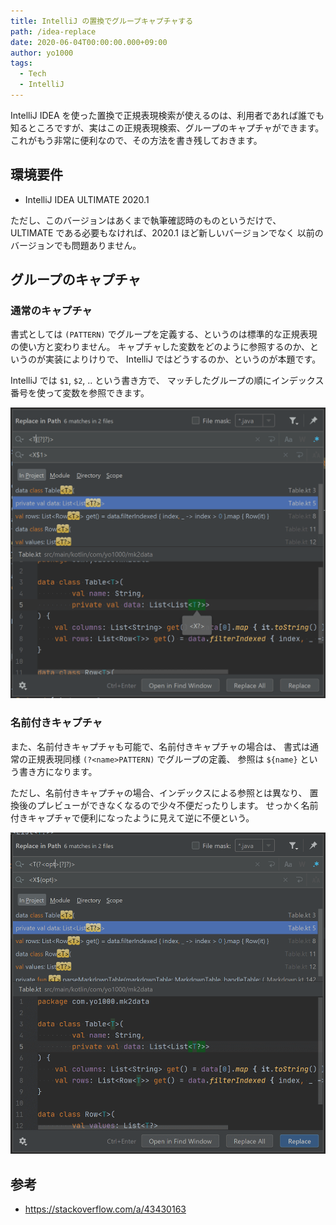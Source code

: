 ```yaml
---
title: IntelliJ の置換でグループキャプチャする
path: /idea-replace
date: 2020-06-04T00:00:00.000+09:00
author: yo1000
tags:
  - Tech
  - IntelliJ
---
```


IntelliJ IDEA を使った置換で正規表現検索が使えるのは、利用者であれば誰でも知るところですが、実はこの正規表現検索、グループのキャプチャができます。これがもう非常に便利なので、その方法を書き残しておきます。


## 環境要件
* IntelliJ IDEA ULTIMATE 2020.1

ただし、このバージョンはあくまで執筆確認時のものというだけで、
ULTIMATE である必要もなければ、2020.1 ほど新しいバージョンでなく
以前のバージョンでも問題ありません。


## グループのキャプチャ
### 通常のキャプチャ
書式としては `(PATTERN)` でグループを定義する、というのは標準的な正規表現の使い方と変わりません。
キャプチャした変数をどのように参照するのか、というのが実装によりけりで、
IntelliJ ではどうするのか、というのが本題です。

IntelliJ では `$1`, `$2`, .. という書き方で、
マッチしたグループの順にインデックス番号を使って変数を参照できます。

![replace in path](img/2020-06-04/idea_replace.png)

### 名前付きキャプチャ
また、名前付きキャプチャも可能で、名前付きキャプチャの場合は、
書式は通常の正規表現同様 `(?<name>PATTERN)` でグループの定義、
参照は `${name}` という書き方になります。

ただし、名前付きキャプチャの場合、インデックスによる参照とは異なり、
置換後のプレビューができなくなるので少々不便だったりします。
せっかく名前付きキャプチャで便利になったように見えて逆に不便という。

![replace in path with name](img/2020-06-04/idea_replace_with_name.png)


## 参考
- https://stackoverflow.com/a/43430163
